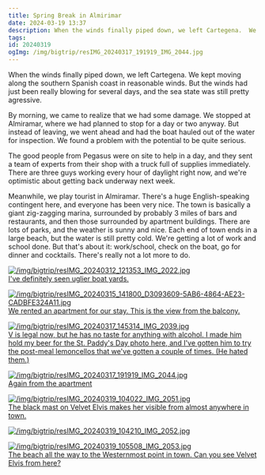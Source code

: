 ```yaml
---
title: Spring Break in Almirimar
date: 2024-03-19 13:37
description: When the winds finally piped down, we left Cartegena.  We kept moving along the southern Spanish coast in reasonable winds.  But the winds had just been really blowing for several days, and the sea state was still pretty agressive.  By morning, we came to realize that we had some damage. 
tags: 
id: 20240319
ogImg: /img/bigtrip/resIMG_20240317_191919_IMG_2044.jpg
---
```

When the winds finally piped down, we left Cartegena.  We kept moving along the southern Spanish coast in reasonable winds.  But the winds had just been really blowing for several days, and the sea state was still pretty agressive.

By morning, we came to realize that we had some damage.  We stopped at Almiramar, where we had planned to stop for a day or two anyway.  But instead of leaving, we went ahead and had the boat hauled out of the water for inspection.  We found a problem with the potential to be quite serious.

The good people from Pegasus were on site to help in a day, and they sent a team of experts from their shop with a truck full of supplies immediately.  There are three guys working every hour of daylight right now, and we're optimistic about getting back underway next week.

Meanwhile, we play tourist in Almiramar.  There's a huge English-speaking contingent here, and everyone has been very nice.  The town is basically a giant zig-zagging marina, surrounded by probably 3 miles of bars and restaurants, and then those surrounded by apartment buildings.  There are lots of parks, and the weather is sunny and nice.  Each end of town ends in a large beach, but the water is still pretty cold.  We're getting a lot of work and school done.  But that's about it:  work/school, check on the boat, go for dinner and cocktails.  There's really not a lot more to do.

<a class="lightview centered" href="/img/bigtrip/resIMG_20240312_121353_IMG_2022.jpg" data-lightview-caption="I've definitely seen uglier boat yards." data-lightview-group="group1"><img src="/img/bigtrip/resIMG_20240312_121353_IMG_2022.jpg" alt="/img/bigtrip/resIMG_20240312_121353_IMG_2022.jpg" ><br><span class="caption">I've definitely seen uglier boat yards.</span></a>

<a class="lightview centered" href="/img/bigtrip/resIMG_20240315_141800_D3093609-5AB6-4864-AE23-CADBFE324A11.jpg" data-lightview-caption="We rented an apartment for our stay.  This is the view from the balcony." data-lightview-group="group1"><img src="/img/bigtrip/resIMG_20240315_141800_D3093609-5AB6-4864-AE23-CADBFE324A11.jpg" alt="/img/bigtrip/resIMG_20240315_141800_D3093609-5AB6-4864-AE23-CADBFE324A11.jpg" ><br><span class="caption">We rented an apartment for our stay.  This is the view from the balcony.</span></a>

<a class="lightview centered" href="/img/bigtrip/resIMG_20240317_145314_IMG_2039.jpg" data-lightview-caption="V is legal now, but he has no taste for anything with alcohol.  I made him hold my beer for the St. Paddy's Day photo here, and I've gotten him to try the post-meal lemoncellos that we've gotten a couple of times.  (He hated them.)" data-lightview-group="group1"><img src="/img/bigtrip/resIMG_20240317_145314_IMG_2039.jpg" alt="/img/bigtrip/resIMG_20240317_145314_IMG_2039.jpg" ><br><span class="caption">V is legal now, but he has no taste for anything with alcohol.  I made him hold my beer for the St. Paddy's Day photo here, and I've gotten him to try the post-meal lemoncellos that we've gotten a couple of times.  (He hated them.)</span></a>

<a class="lightview centered" href="/img/bigtrip/resIMG_20240317_191919_IMG_2044.jpg" data-lightview-caption="Again from the apartment" data-lightview-group="group1"><img src="/img/bigtrip/resIMG_20240317_191919_IMG_2044.jpg" alt="/img/bigtrip/resIMG_20240317_191919_IMG_2044.jpg" ><br><span class="caption">Again from the apartment</span></a>

<a class="lightview centered" href="/img/bigtrip/resIMG_20240319_104022_IMG_2051.jpg" data-lightview-caption="The black mast on Velvet Elvis makes her visible from almost anywhere in town." data-lightview-group="group1"><img src="/img/bigtrip/resIMG_20240319_104022_IMG_2051.jpg" alt="/img/bigtrip/resIMG_20240319_104022_IMG_2051.jpg" ><br><span class="caption">The black mast on Velvet Elvis makes her visible from almost anywhere in town.</span></a>

<a class="lightview centered" href="/img/bigtrip/resIMG_20240319_104210_IMG_2052.jpg" data-lightview-caption="" data-lightview-group="group1"><img src="/img/bigtrip/resIMG_20240319_104210_IMG_2052.jpg" alt="/img/bigtrip/resIMG_20240319_104210_IMG_2052.jpg" ><br><span class="caption"></span></a>

<a class="lightview centered" href="/img/bigtrip/resIMG_20240319_105508_IMG_2053.jpg" data-lightview-caption="The beach all the way to the Westernmost point in town.  Can you see Velvet Elvis from here?" data-lightview-group="group1"><img src="/img/bigtrip/resIMG_20240319_105508_IMG_2053.jpg" alt="/img/bigtrip/resIMG_20240319_105508_IMG_2053.jpg" ><br><span class="caption">The beach all the way to the Westernmost point in town.  Can you see Velvet Elvis from here?</span></a>